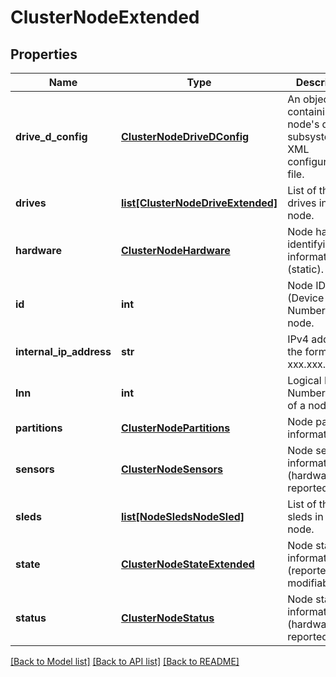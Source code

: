 # ClusterNodeExtended

## Properties
Name | Type | Description | Notes
------------ | ------------- | ------------- | -------------
**drive_d_config** | [**ClusterNodeDriveDConfig**](ClusterNodeDriveDConfig.md) | An object containing a node&#39;s drive subsystem XML configuration file. | [optional] 
**drives** | [**list[ClusterNodeDriveExtended]**](ClusterNodeDriveExtended.md) | List of the drives in this node. | [optional] 
**hardware** | [**ClusterNodeHardware**](ClusterNodeHardware.md) | Node hardware identifying information (static). | [optional] 
**id** | **int** | Node ID (Device Number) of a node. | [optional] 
**internal_ip_address** | **str** | IPv4 address in the format: xxx.xxx.xxx.xxx | 
**lnn** | **int** | Logical Node Number (LNN) of a node. | [optional] 
**partitions** | [**ClusterNodePartitions**](ClusterNodePartitions.md) | Node partition information. | [optional] 
**sensors** | [**ClusterNodeSensors**](ClusterNodeSensors.md) | Node sensor information (hardware reported). | [optional] 
**sleds** | [**list[NodeSledsNodeSled]**](NodeSledsNodeSled.md) | List of the sleds in this node. | [optional] 
**state** | [**ClusterNodeStateExtended**](ClusterNodeStateExtended.md) | Node state information (reported and modifiable). | [optional] 
**status** | [**ClusterNodeStatus**](ClusterNodeStatus.md) | Node status information (hardware reported). | [optional] 

[[Back to Model list]](../README.md#documentation-for-models) [[Back to API list]](../README.md#documentation-for-api-endpoints) [[Back to README]](../README.md)


